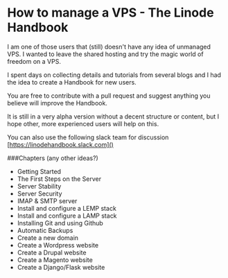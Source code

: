 # How to manage a VPS - The Linode Handbook

I am one of those users that (still) doesn't have any idea of unmanaged VPS. I wanted to leave the shared hosting and try the magic world of freedom on a VPS.

I spent days on collecting details and tutorials from several blogs and I had the idea to create a Handbook for new users. 

You are free to contribute with a pull request and suggest anything you believe will improve the Handbook.

It is still in a very alpha version without a decent structure or content, but I hope other, more experienced users will help on this.

You can also use the following slack team for discussion [https://linodehandbook.slack.com]()

###Chapters (any other ideas?)

* Getting Started
* The First Steps on the Server
* Server Stability
* Server Security
* IMAP & SMTP server
* Install and configure a LEMP stack
* Install and configure a LAMP stack
* Installing Git and using Github
* Automatic Backups
* Create a new domain
* Create a Wordpress website
* Create a Drupal website
* Create a Magento website
* Create a Django/Flask website